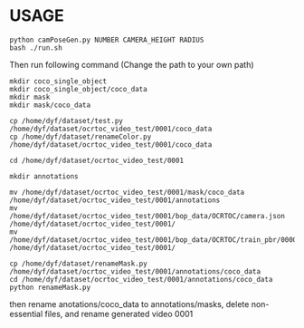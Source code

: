 # USAGE

```
python camPoseGen.py NUMBER CAMERA_HEIGHT RADIUS
bash ./run.sh
```


Then run following command (Change the path to your own path)
```
mkdir coco_single_object
mkdir coco_single_object/coco_data
mkdir mask
mkdir mask/coco_data

cp /home/dyf/dataset/test.py /home/dyf/dataset/ocrtoc_video_test/0001/coco_data
cp /home/dyf/dataset/renameColor.py /home/dyf/dataset/ocrtoc_video_test/0001/coco_data

cd /home/dyf/dataset/ocrtoc_video_test/0001

mkdir annotations

mv /home/dyf/dataset/ocrtoc_video_test/0001/mask/coco_data /home/dyf/dataset/ocrtoc_video_test/0001/annotations
mv /home/dyf/dataset/ocrtoc_video_test/0001/bop_data/OCRTOC/camera.json /home/dyf/dataset/ocrtoc_video_test/0001/
mv /home/dyf/dataset/ocrtoc_video_test/0001/bop_data/OCRTOC/train_pbr/000000/depth /home/dyf/dataset/ocrtoc_video_test/0001/

cp /home/dyf/dataset/renameMask.py /home/dyf/dataset/ocrtoc_video_test/0001/annotations/coco_data
cd /home/dyf/dataset/ocrtoc_video_test/0001/annotations/coco_data
python renameMask.py
```
then rename anotations/coco_data to annotations/masks, delete non-essential files, and rename generated video 0001
